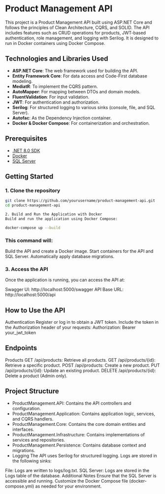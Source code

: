 # Product Management API

This project is a Product Management API built using ASP.NET Core and follows the principles of Clean Architecture, CQRS, and SOLID. The API includes features such as CRUD operations for products, JWT-based authentication, role management, and logging with Serilog. It is designed to run in Docker containers using Docker Compose.

## Technologies and Libraries Used

- **ASP.NET Core**: The web framework used for building the API.
- **Entity Framework Core**: For data access and Code-First database modeling.
- **MediatR**: To implement the CQRS pattern.
- **AutoMapper**: For mapping between DTOs and domain models.
- **FluentValidation**: For input validation.
- **JWT**: For authentication and authorization.
- **Serilog**: For structured logging to various sinks (console, file, and SQL Server).
- **Autofac**: As the Dependency Injection container.
- **Docker & Docker Compose**: For containerization and orchestration.

## Prerequisites

- [.NET 8.0 SDK](https://dotnet.microsoft.com/download/dotnet/8.0)
- [Docker](https://www.docker.com/get-started)
- [SQL Server](https://www.microsoft.com/en-us/sql-server/sql-server-downloads)

## Getting Started

### 1. Clone the repository

```bash
git clone https://github.com/yourusername/product-management-api.git
cd product-management-api

2. Build and Run the Application with Docker
Build and run the application using Docker Compose:

docker-compose up --build

```
### This command will:

Build the API and create a Docker image.
Start containers for the API and SQL Server.
Automatically apply database migrations.
### 3. Access the API
Once the application is running, you can access the API at:

Swagger UI: http://localhost:5000/swagger
API Base URL: http://localhost:5000/api

## How to Use the API
Authentication
Register or log in to obtain a JWT token.
Include the token in the Authorization header of your requests:
Authorization: Bearer your_jwt_token
## Endpoints
Products
GET /api/products: Retrieve all products.
GET /api/products/{id}: Retrieve a specific product.
POST /api/products: Create a new product.
PUT /api/products/{id}: Update an existing product.
DELETE /api/products/{id}: Delete a product (Admin only).
## Project Structure
- ProductManagement.API: Contains the API controllers and configuration.
- ProductManagement.Application: Contains application logic, services, and CQRS handlers.
- ProductManagement.Core: Contains the core domain entities and interfaces.
- ProductManagement.Infrastructure: Contains implementations of services and repositories.
- ProductManagement.Persistence: Contains database context and migrations.
- Logging
The API uses Serilog for structured logging. Logs are stored in the following sinks:

File: Logs are written to logs/log.txt.
SQL Server: Logs are stored in the Logs table of the database.
Additional Notes
Ensure that the SQL Server is accessible and running.
Customize the Docker Compose file (docker-compose.yml) as needed for your environment.
